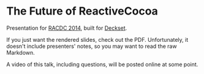 The Future of ReactiveCocoa
===========================

Presentation for [RACDC 2014](https://github.com/ReactiveCocoa/ReactiveCocoa/issues/1350), built for [Deckset](http://www.decksetapp.com/).

If you just want the rendered slides, check out the PDF. Unfortunately, it doesn't include presenters' notes, so you may want to read the raw Markdown.

A video of this talk, including questions, will be posted online at some point.
